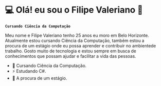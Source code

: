 # 💻 Olá! eu sou o Filipe Valeriano 👋
**`Cursando Ciência da Computação`**

Meu nome e Filipe Valeriano tenho 25 anos eu moro em Belo Horizonte. Atualmente estou cursando Ciência da Computação, também estou a procura de um estágio onde eu possa aprender e contribuir no ambientede trabalho. Gosto muito de tecnologia e estou sempre em busca de conhecimentos que possam ajudar e facilitar a vida das pessoas. 
- 🔭 Cursando Ciência da Computação.
- ⚡ Estudando C#.
- 🌱 A procura de um estágio.




